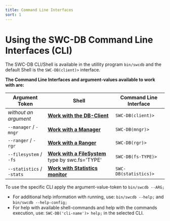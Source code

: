 ```yaml
---
title: Command Line Interfaces
sort: 1
---
```




# Using the SWC-DB Command Line Interfaces (CLI)

The SWC-DB CLI/Shell is available in the utillity program `bin/swcdb` and the default Shell is the ```SWC-DB(client)>``` interface.


**The Command Line Interfaces and argument-values available to work with are:**

| Argument Token                     | Shell                                                           |  Command Line Interface   |
| ---                                | ---                                                             | ---                       |
|  _without an argument_             | **[Work with the DB-Client](db_client/)**                       | ```SWC-DB(client)>```     |
| ```--manager```     / ```-mngr```  | **[Work with a Manager](manager/)**                             | ```SWC-DB(mngr)>```       |
| ```--ranger```      / ```-rgr```   | **[Work with a Ranger](ranger/)**                               | ```SWC-DB(rgr)>```        |
| ```--filesystem```  / ```-fs```    | **[Work with a FileSystem](filesystem/)** type by swc.fs='TYPE' | ```SWC-DB(fs-TYPE)>```    |
| ```--statistics```  / ```-stats``` | **[Work with Statistics monitor](statistics/)**                 | ```SWC-DB(statistics)>``` |


To use the specific CLI apply the argument-value-token to ```bin/swcdb --ARG;```


* For additional help information with running, use: ```bin/swcdb --help;``` and ```bin/swcdb --help-config;```
* For help with available shell-commands and help with the commands execution, use: ```SWC-DB('cli-name')> help;``` in the selected CLI.
